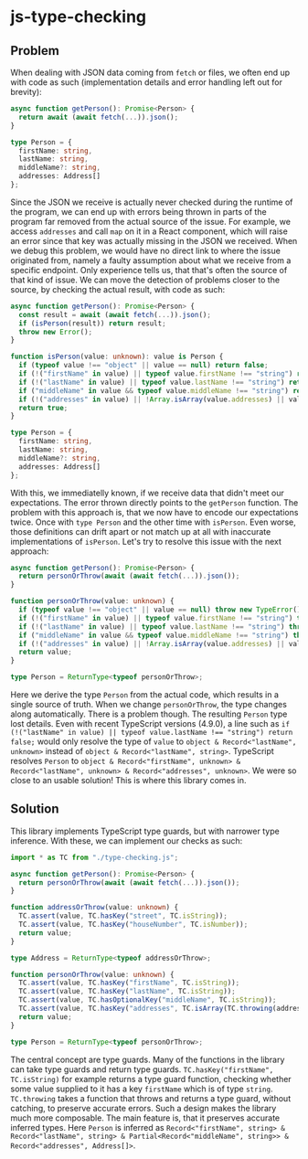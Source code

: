 # js-type-checking
## Problem
When dealing with JSON data coming from `fetch` or files, we often end up with code as such (implementation details and error handling left out for brevity):
```ts
async function getPerson(): Promise<Person> {
  return await (await fetch(...)).json();
}

type Person = {
  firstName: string,
  lastName: string,
  middleName?: string,
  addresses: Address[]
};
```
Since the JSON we receive is actually never checked during the runtime of the program, we can end up with errors being thrown in parts of the program far removed from the actual source of the issue. For example, we access `addresses` and call `map` on it in a React component, which will raise an error since that key was actually missing in the JSON we received. When we debug this problem, we would have no direct link to where the issue originated from, namely a faulty assumption about what we receive from a specific endpoint. Only experience tells us, that that's often the source of that kind of issue. We can move the detection of problems closer to the source, by checking the actual result, with code as such:
```ts
async function getPerson(): Promise<Person> {
  const result = await (await fetch(...)).json();
  if (isPerson(result)) return result;
  throw new Error();
}

function isPerson(value: unknown): value is Person {
  if (typeof value !== "object" || value == null) return false;
  if (!("firstName" in value) || typeof value.firstName !== "string") return false;
  if (!("lastName" in value) || typeof value.lastName !== "string") return false;
  if ("middleName" in value && typeof value.middleName !== "string") return false;
  if (!("addresses" in value) || !Array.isArray(value.addresses) || value.addresses.every(isAddress)) return false;
  return true;
}

type Person = {
  firstName: string,
  lastName: string,
  middleName?: string,
  addresses: Address[]
};
```
With this, we immediatelly known, if we receive data that didn't meet our expectations. The error thrown directly points to the `getPerson` function. The problem with this approach is, that we now have to encode our expectations twice. Once with `type Person` and the other time with `isPerson`. Even worse, those definitions can drift apart or not match up at all with inaccurate implementations of `isPerson`. Let's try to resolve this issue with the next approach:
```ts
async function getPerson(): Promise<Person> {
  return personOrThrow(await (await fetch(...)).json());
}

function personOrThrow(value: unknown) {
  if (typeof value !== "object" || value == null) throw new TypeError();
  if (!("firstName" in value) || typeof value.firstName !== "string") throw new TypeError();
  if (!("lastName" in value) || typeof value.lastName !== "string") throw new TypeError();
  if ("middleName" in value && typeof value.middleName !== "string") throw new TypeError();
  if (!("addresses" in value) || !Array.isArray(value.addresses) || value.addresses.every(isAddress)) throw new TypeError();
  return value;
}

type Person = ReturnType<typeof personOrThrow>;
```
Here we derive the type `Person` from the actual code, which results in a single source of truth. When we change `personOrThrow`, the type changes along automatically. There is a problem though. The resulting `Person` type lost details. Even with recent TypeScript versions (4.9.0), a line such as `if (!("lastName" in value) || typeof value.lastName !== "string") return false;` would only resolve the type of `value` to `object & Record<"lastName", unknown>` instead of `object & Record<"lastName", string>`. TypeScript resolves `Person` to `object & Record<"firstName", unknown> & Record<"lastName", unknown> & Record<"addresses", unknown>`. We were so close to an usable solution! This is where this library comes in.
## Solution
This library implements TypeScript type guards, but with narrower type inference. With these, we can implement our checks as such:
```ts
import * as TC from "./type-checking.js";

async function getPerson(): Promise<Person> {
  return personOrThrow(await (await fetch(...)).json());
}

function addressOrThrow(value: unknown) {
  TC.assert(value, TC.hasKey("street", TC.isString));
  TC.assert(value, TC.hasKey("houseNumber", TC.isNumber));
  return value;
}

type Address = ReturnType<typeof addressOrThrow>;

function personOrThrow(value: unknown) {
  TC.assert(value, TC.hasKey("firstName", TC.isString));
  TC.assert(value, TC.hasKey("lastName", TC.isString));
  TC.assert(value, TC.hasOptionalKey("middleName", TC.isString));
  TC.assert(value, TC.hasKey("addresses", TC.isArray(TC.throwing(addressOrThrow))));
  return value;
}

type Person = ReturnType<typeof personOrThrow>;
```
The central concept are type guards. Many of the functions in the library can take type guards and return type guards. `TC.hasKey("firstName", TC.isString)` for example returns a type guard function, checking whether some value supplied to it has a key `firstName` which is of type `string`. `TC.throwing` takes a function that throws and returns a type guard, without catching, to preserve accurate errors. Such a design makes the library much more composable. The main feature is, that it preserves accurate inferred types. Here `Person` is inferred as `Record<"firstName", string> & Record<"lastName", string> & Partial<Record<"middleName", string>> & Record<"addresses", Address[]>`.
